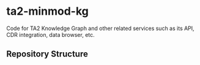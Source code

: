# ta2-minmod-kg

Code for TA2 Knowledge Graph and other related services such as its API, CDR integration, data browser, etc.

## Repository Structure
